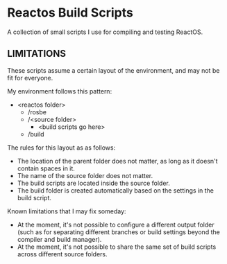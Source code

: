 Reactos Build Scripts
=====================

A collection of small scripts I use for compiling and testing ReactOS.

LIMITATIONS
-----------

These scripts assume a certain layout of the environment, and may not be fit for everyone.

My environment follows this pattern:
* &lt;reactos folder&gt;
  * /rosbe
  * /&lt;source folder&gt;
    * &lt;build scripts go here&gt;
  * /build

The rules for this layout as as follows:
* The location of the parent folder does not matter, as long as it doesn't contain spaces in it.
* The name of the source folder does not matter.
* The build scripts are located inside the source folder.
* The build folder is created automatically based on the settings in the build script.

Known limitations that I may fix someday:
* At the moment, it's not possible to configure a different output folder (such as for separating different branches or build settings beyond the compiler and build manager).
* At the moment, it's not possible to share the same set of build scripts across different source folders.

